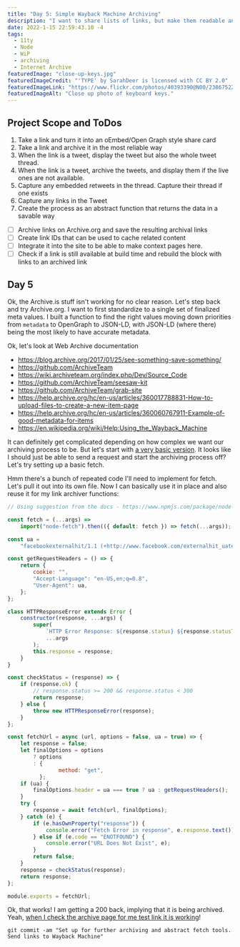 ```yaml
---
title: "Day 5: Simple Wayback Machine Archiving"
description: "I want to share lists of links, but make them readable and archived"
date: 2022-1-15 22:59:43.10 -4
tags:
  - 11ty
  - Node
  - WiP
  - archiving
  - Internet Archive
featuredImage: "close-up-keys.jpg"
featuredImageCredit: "'TYPE' by SarahDeer is licensed with CC BY 2.0"
featuredImageLink: "https://www.flickr.com/photos/40393390@N00/2386752252"
featuredImageAlt: "Close up photo of keyboard keys."
---
```


## Project Scope and ToDos

1. Take a link and turn it into an oEmbed/Open Graph style share card
2. Take a link and archive it in the most reliable way
3. When the link is a tweet, display the tweet but also the whole tweet thread.
4. When the link is a tweet, archive the tweets, and display them if the live ones are not available.
5. Capture any embedded retweets in the thread. Capture their thread if one exists
6. Capture any links in the Tweet
7. Create the process as an abstract function that returns the data in a savable way

- [ ] Archive links on Archive.org and save the resulting archival links
- [ ] Create link IDs that can be used to cache related content
- [ ] Integrate it into the site to be able to make context pages here.
- [ ] Check if a link is still available at build time and rebuild the block with links to an archived link

## Day 5

Ok, the Archive.is stuff isn't working for no clear reason. Let's step back and try Archive.org. I want to first standardize to a single set of finalized meta values. I built a function to find the right values moving down priorities from `metadata` to OpenGraph to JSON-LD, with JSON-LD (where there) being the most likely to have accurate metadata.

Ok, let's look at Web Archive documentation

- https://blog.archive.org/2017/01/25/see-something-save-something/
- https://github.com/ArchiveTeam
- https://wiki.archiveteam.org/index.php/Dev/Source_Code
- https://github.com/ArchiveTeam/seesaw-kit
- https://github.com/ArchiveTeam/grab-site
- https://help.archive.org/hc/en-us/articles/360017788831-How-to-upload-files-to-create-a-new-item-page
- https://help.archive.org/hc/en-us/articles/360060767911-Example-of-good-metadata-for-items
- https://en.wikipedia.org/wiki/Help:Using_the_Wayback_Machine

It can definitely get complicated depending on how complex we want our archiving process to be. But let's start with [a very basic version](https://en.wikipedia.org/wiki/Help:Using_the_Wayback_Machine#To_save_a_live_page). It looks like I should just be able to send a request and start the archiving process off? Let's try setting up a basic fetch.

Hmm there's a bunch of repeated code I'll need to implement for fetch. Let's pull it out into its own file. Now I can basically use it in place and also reuse it for my link archiver functions:

```js
// Using suggestion from the docs - https://www.npmjs.com/package/node-fetch#loading-and-configuring-the-module

const fetch = (...args) =>
	import("node-fetch").then(({ default: fetch }) => fetch(...args));

const ua =
	"facebookexternalhit/1.1 (+http://www.facebook.com/externalhit_uatext.php)";

const getRequestHeaders = () => {
	return {
		cookie: "",
		"Accept-Language": "en-US,en;q=0.8",
		"User-Agent": ua,
	};
};

class HTTPResponseError extends Error {
	constructor(response, ...args) {
		super(
			`HTTP Error Response: ${response.status} ${response.statusText}`,
			...args
		);
		this.response = response;
	}
}

const checkStatus = (response) => {
	if (response.ok) {
		// response.status >= 200 && response.status < 300
		return response;
	} else {
		throw new HTTPResponseError(response);
	}
};

const fetchUrl = async (url, options = false, ua = true) => {
	let response = false;
	let finalOptions = options
		? options
		: {
				method: "get",
		  };
	if (ua) {
		finalOptions.header = ua === true ? ua : getRequestHeaders();
	}
	try {
		response = await fetch(url, finalOptions);
	} catch (e) {
		if (e.hasOwnProperty("response")) {
			console.error("Fetch Error in response", e.response.text());
		} else if (e.code == "ENOTFOUND") {
			console.error("URL Does Not Exist", e);
		}
		return false;
	}
	response = checkStatus(response);
	return response;
};

module.exports = fetchUrl;
```

Ok, that works! I am getting a 200 back, implying that it is being archived. Yeah, [when I check the archive page for me test link it is working](https://web.archive.org/web/*/http://blog.aramzs.me/)!

`git commit -am "Set up for further archiving and abstract fetch tools. Send links to Wayback Machine"`
